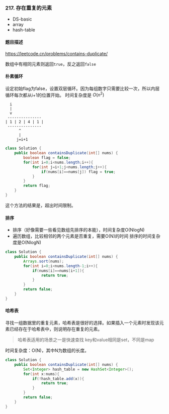 ### 217. 存在重复的元素


- DS-basic
- array
- hash-table

#### 题目描述

https://leetcode.cn/problems/contains-duplicate/

数组中有相同元素则返回`true`，反之返回`false`

#### 朴素循环

设定初始flag为false，设置双层循环。因为每组数字只需要比较一次，所以内层循环每次都从i+1的位置开始。
时间复杂度是 $O(n^2)$

```
  i
  |
  v
 ---------------
| 1 | 2 | 4 | 1 |           
 ---------------
      ^
      |
     j=i+1
```


```java
class Solution {
    public boolean containsDuplicate(int[] nums) {
        boolean flag = false;
        for(int i=0;i<nums.length;i++){
            for(int j=i+1;j<nums.length;j++){
                if(nums[i]==nums[j]) flag = true;
            }
        }
        return flag;
    }
}
```

这个方法的结果是，超出时间限制。

#### 排序

- 排序（好像需要一些看见数组先排序的本能），时间复杂度O(NlogN)
- 遍历数组，比较相邻的两个元素是否重复，需要O(N)的时间
排序的时间复杂度是O(NlogN)

```java
class Solution {
    public boolean containsDuplicate(int[] nums) {
        Arrays.sort(nums);
        for(int i=0;i<nums.length-1;i++){
            if(nums[i]==nums[i+1]){
                return true;
            }
        }
        return false;
    }
}
```

#### 哈希表

寻找一组数据里的重复元素，哈希表是很好的选择。如果插入一个元素时发现该元素已经存在于哈希表中，则说明存在重复的元素。
> 哈希表适用的场景之一是快速查找
> key和value相同是set，不同是map

时间复杂度：O(N)，其中N为数组的长度。

```java
class Solution {
    public boolean containsDuplicate(int[] nums) {
        Set<Integer> hash_table = new HashSet<Integer>();
        for(int x:nums){
            if(!hash_table.add(x)){
                return true;
            }
        }
        return false;
    }
}
```